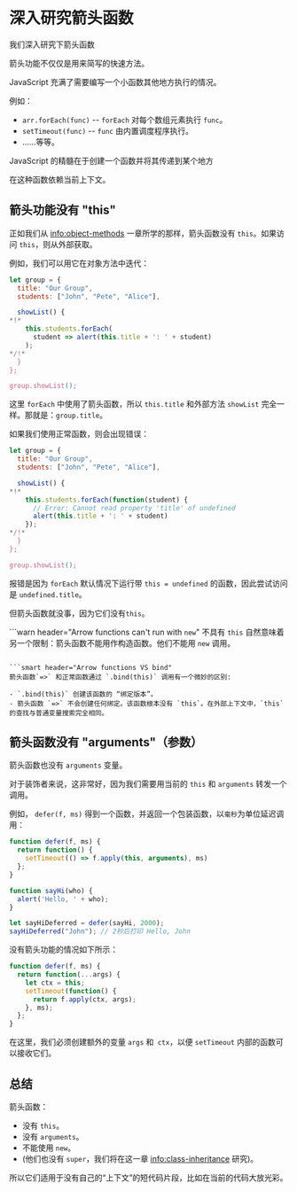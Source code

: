 # 深入研究箭头函数

我们深入研究下箭头函数

箭头功能不仅仅是用来简写的快速方法。

JavaScript 充满了需要编写一个小函数其他地方执行的情况。

例如：

- `arr.forEach(func)` -- `forEach` 对每个数组元素执行 `func`。
- `setTimeout(func)` -- `func` 由内置调度程序执行。
- ......等等。

JavaScript 的精髓在于创建一个函数并将其传递到某个地方

在这种函数依赖当前上下文。

## 箭头功能没有 "this"

正如我们从 <info:object-methods> 一章所学的那样，箭头函数没有 `this`。如果访问 `this`，则从外部获取。

例如，我们可以用它在对象方法中迭代：

```js run
let group = {
  title: "Our Group",
  students: ["John", "Pete", "Alice"],

  showList() {
*!*
    this.students.forEach(
      student => alert(this.title + ': ' + student)
    );
*/!*
  }
};

group.showList();
```

这里 `forEach` 中使用了箭头函数，所以 `this.title` 和外部方法 `showList` 完全一样。那就是：`group.title`。

如果我们使用正常函数，则会出现错误：

```js run
let group = {
  title: "Our Group",
  students: ["John", "Pete", "Alice"],

  showList() {
*!*
    this.students.forEach(function(student) {
      // Error: Cannot read property 'title' of undefined
      alert(this.title + ': ' + student)
    });
*/!*
  }
};

group.showList();
```

报错是因为 `forEach` 默认情况下运行带 `this = undefined` 的函数，因此尝试访问是 `undefined.title`。

但箭头函数就没事，因为它们没有`this`。

```warn header="Arrow functions can't run with `new`"
不具有 `this` 自然意味着另一个限制：箭头函数不能用作构造函数。他们不能用 `new` 调用。
```

```smart header="Arrow functions VS bind"
箭头函数`=>` 和正常函数通过 `.bind(this)` 调用有一个微妙的区别:

- `.bind(this)` 创建该函数的 “绑定版本”。
- 箭头函数 `=>` 不会创建任何绑定。该函数根本没有 `this`。在外部上下文中，`this` 的查找与普通变量搜索完全相同。
```

## 箭头函数没有 "arguments"（参数）

箭头函数也没有 `arguments` 变量。

对于装饰者来说，这非常好，因为我们需要用当前的 `this` 和 `arguments` 转发一个调用。

例如， `defer(f, ms)` 得到一个函数，并返回一个包装函数，以`毫秒`为单位延迟调用：

```js run
function defer(f, ms) {
  return function() {
    setTimeout(() => f.apply(this, arguments), ms)
  };
}

function sayHi(who) {
  alert('Hello, ' + who);
}

let sayHiDeferred = defer(sayHi, 2000);
sayHiDeferred("John"); // 2秒后打印 Hello, John
```

没有箭头功能的情况如下所示：

```js
function defer(f, ms) {
  return function(...args) {
    let ctx = this;
    setTimeout(function() {
      return f.apply(ctx, args);
    }, ms);
  };
}
```

在这里，我们必须创建额外的变量 `args` 和` ctx`，以便 `setTimeout` 内部的函数可以接收它们。

## 总结

箭头函数：

- 没有 `this`。
- 没有 `arguments`。
- 不能使用 `new`。
- (他们也没有 `super`，我们将在这一章 <info:class-inheritance> 研究)。

所以它们适用于没有自己的“上下文”的短代码片段，比如在当前的代码大放光彩。
